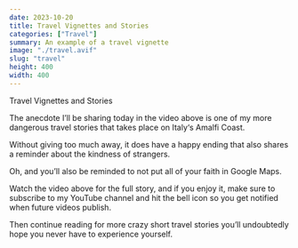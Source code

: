 ```yaml
---
date: 2023-10-20
title: Travel Vignettes and Stories
categories: ["Travel"]
summary: An example of a travel vignette
image: "./travel.avif"
slug: "travel"
height: 400
width: 400
---
```


Travel Vignettes and Stories

The anecdote I’ll be sharing today in the video above is one of my more dangerous travel stories that takes place on Italy‘s Amalfi Coast.

Without giving too much away, it does have a happy ending that also shares a reminder about the kindness of strangers.

Oh, and you’ll also be reminded to not put all of your faith in Google Maps.

Watch the video above for the full story, and if you enjoy it, make sure to subscribe to my YouTube channel and hit the bell icon so you get notified when future videos publish.

Then continue reading for more crazy short travel stories you’ll undoubtedly hope you never have to experience yourself.
